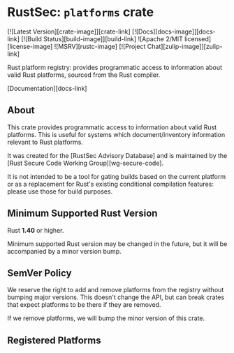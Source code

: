 # RustSec: `platforms` crate

[![Latest Version][crate-image]][crate-link]
[![Docs][docs-image]][docs-link]
[![Build Status][build-image]][build-link]
![Apache 2/MIT licensed][license-image]
![MSRV][rustc-image]
[![Project Chat][zulip-image]][zulip-link]

Rust platform registry: provides programmatic access to information
about valid Rust platforms, sourced from the Rust compiler.

[Documentation][docs-link]

## About

This crate provides programmatic access to information about valid Rust
platforms. This is useful for systems which document/inventory information
relevant to Rust platforms.

It was created for the [RustSec Advisory Database] and is maintained by the
[Rust Secure Code Working Group][wg-secure-code].

It is not intended to be a tool for gating builds based on the current platform
or as a replacement for Rust's existing conditional compilation features:
please use those for build purposes.

## Minimum Supported Rust Version

Rust **1.40** or higher.

Minimum supported Rust version may be changed in the future, but it will be
accompanied by a minor version bump.

## SemVer Policy

We reserve the right to add and remove platforms from the registry without
bumping major versions. This doesn't change the API, but can break crates that
expect platforms to be there if they are removed.

If we remove platforms, we will bump the minor version of this crate.

## Registered Platforms

